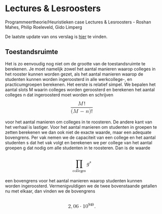 # Lectures & Lesroosters
Programmeertheorie/Heuristieken case Lectures & Lesroosters - Roshan Mahes, Philip Roeleveld, Gido Limperg

De laatste update van ons verslag is [hier](https://www.sharelatex.com/project/59187fabc5474c740b67101b/) te vinden.

## Toestandsruimte
Het is zo eenvoudig nog niet om de grootte van de toestandsruimte te berekenen. Je moet namelijk zowel het aantal manieren waarop colleges in het rooster kunnen worden gezet, als het aantal manieren waarop de studenten kunnen worden ingeroosterd in alle werkcollege-, en practicumgroepen berekenen. Het eerste is relatief simpel. We bepalen het aantal slots M waarin colleges worden geroosterd en berekenen het aantal colleges n dat ingeroosterd moet worden en schrijven
<p align="center">
<img src="https://raw.githubusercontent.com/Roshanmahes/Lectures-Lesroosters/master/README%20resources/latex1.png"/>
</p>
voor het aantal manieren om colleges in te roosteren. De andere kant van het verhaal is lastiger. Voor het aantal manieren om studenten in groepen te zetten berekenen we dan ook niet de exacte waarde, maar een adequate bovengrens. Per vak nemen we de capaciteit van een college en het aantal studenten s dat het vak volgt en berekenen we per college van het aantal groepen g dat nodig om alle studenten in te roosteren. Dan is de waarde
<p align="center">
<br>
<img src="https://raw.githubusercontent.com/Roshanmahes/Lectures-Lesroosters/master/README%20resources/latex2.png"/>
</p>
een bovengrens voor het aantal manieren waarop studenten kunnen worden ingeroosterd. Vermenigvuldigen we de twee bovenstaande getallen nu met elkaar, dan vinden we de bovengrens
<p align="center">
<br>
<img src="https://raw.githubusercontent.com/Roshanmahes/Lectures-Lesroosters/master/README%20resources/latex3.png"/>
</p>
